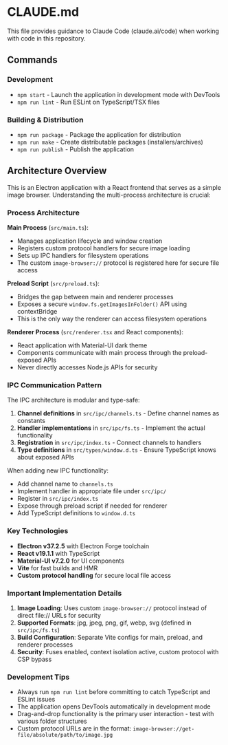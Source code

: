 # CLAUDE.md

This file provides guidance to Claude Code (claude.ai/code) when working with code in this repository.

## Commands

### Development
- `npm start` - Launch the application in development mode with DevTools
- `npm run lint` - Run ESLint on TypeScript/TSX files

### Building & Distribution
- `npm run package` - Package the application for distribution
- `npm run make` - Create distributable packages (installers/archives)
- `npm run publish` - Publish the application

## Architecture Overview

This is an Electron application with a React frontend that serves as a simple image browser. Understanding the multi-process architecture is crucial:

### Process Architecture

**Main Process** (`src/main.ts`):
- Manages application lifecycle and window creation
- Registers custom protocol handlers for secure image loading
- Sets up IPC handlers for filesystem operations
- The custom `image-browser://` protocol is registered here for secure file access

**Preload Script** (`src/preload.ts`):
- Bridges the gap between main and renderer processes
- Exposes a secure `window.fs.getImagesInFolder()` API using contextBridge
- This is the only way the renderer can access filesystem operations

**Renderer Process** (`src/renderer.tsx` and React components):
- React application with Material-UI dark theme
- Components communicate with main process through the preload-exposed APIs
- Never directly accesses Node.js APIs for security

### IPC Communication Pattern

The IPC architecture is modular and type-safe:

1. **Channel definitions** in `src/ipc/channels.ts` - Define channel names as constants
2. **Handler implementations** in `src/ipc/fs.ts` - Implement the actual functionality
3. **Registration** in `src/ipc/index.ts` - Connect channels to handlers
4. **Type definitions** in `src/types/window.d.ts` - Ensure TypeScript knows about exposed APIs

When adding new IPC functionality:
- Add channel name to `channels.ts`
- Implement handler in appropriate file under `src/ipc/`
- Register in `src/ipc/index.ts`
- Expose through preload script if needed for renderer
- Add TypeScript definitions to `window.d.ts`

### Key Technologies

- **Electron v37.2.5** with Electron Forge toolchain
- **React v19.1.1** with TypeScript
- **Material-UI v7.2.0** for UI components
- **Vite** for fast builds and HMR
- **Custom protocol handling** for secure local file access

### Important Implementation Details

1. **Image Loading**: Uses custom `image-browser://` protocol instead of direct file:// URLs for security
2. **Supported Formats**: jpg, jpeg, png, gif, webp, svg (defined in `src/ipc/fs.ts`)
3. **Build Configuration**: Separate Vite configs for main, preload, and renderer processes
4. **Security**: Fuses enabled, context isolation active, custom protocol with CSP bypass

### Development Tips

- Always run `npm run lint` before committing to catch TypeScript and ESLint issues
- The application opens DevTools automatically in development mode
- Drag-and-drop functionality is the primary user interaction - test with various folder structures
- Custom protocol URLs are in the format: `image-browser://get-file/absolute/path/to/image.jpg`